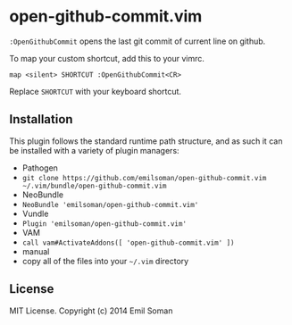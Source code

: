 open-github-commit.vim
======================

`:OpenGithubCommit` opens the last git commit of current line on github.

To map your custom shortcut, add this to your vimrc.

    map <silent> SHORTCUT :OpenGithubCommit<CR>

Replace `SHORTCUT` with your keyboard shortcut.

## Installation

This plugin follows the standard runtime path structure, and as such it can be installed with a variety of plugin managers:

*  Pathogen
  *  `git clone https://github.com/emilsoman/open-github-commit.vim ~/.vim/bundle/open-github-commit.vim`
*  NeoBundle
  *  `NeoBundle 'emilsoman/open-github-commit.vim'`
*  Vundle
  *  `Plugin 'emilsoman/open-github-commit.vim'`
*  VAM
  *  `call vam#ActivateAddons([ 'open-github-commit.vim' ])`
*  manual
  *  copy all of the files into your `~/.vim` directory


## License

MIT License. Copyright (c) 2014 Emil Soman
